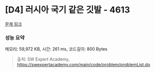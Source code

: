# [D4] 러시아 국기 같은 깃발 - 4613 

[문제 링크](https://swexpertacademy.com/main/code/problem/problemDetail.do?contestProbId=AWQl9TIK8qoDFAXj) 

### 성능 요약

메모리: 59,972 KB, 시간: 261 ms, 코드길이: 800 Bytes



> 출처: SW Expert Academy, https://swexpertacademy.com/main/code/problem/problemList.do